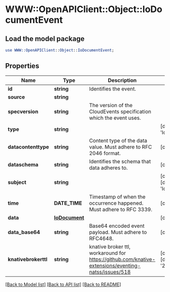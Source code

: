 # WWW::OpenAPIClient::Object::IoDocumentEvent

## Load the model package
```perl
use WWW::OpenAPIClient::Object::IoDocumentEvent;
```

## Properties
Name | Type | Description | Notes
------------ | ------------- | ------------- | -------------
**id** | **string** | Identifies the event. | 
**source** | **string** |  | 
**specversion** | **string** | The version of the CloudEvents specification which the event uses. | 
**type** | **string** |  | [default to &#39;IoDocument&#39;]
**datacontenttype** | **string** | Content type of the data value. Must adhere to RFC 2046 format. | [optional] 
**dataschema** | **string** | Identifies the schema that data adheres to. | [optional] 
**subject** | **string** |  | [optional] [default to &#39;IoDocument&#39;]
**time** | **DATE_TIME** | Timestamp of when the occurrence happened. Must adhere to RFC 3339. | [optional] 
**data** | [**IoDocument**](IoDocument.md) |  | [optional] 
**data_base64** | **string** | Base64 encoded event payload. Must adhere to RFC4648. | [optional] 
**knativebrokerttl** | **string** | knative broker ttl, workaround for https://github.com/knative-extensions/eventing-natss/issues/518 | [optional] [default to &#39;255&#39;]

[[Back to Model list]](../README.md#documentation-for-models) [[Back to API list]](../README.md#documentation-for-api-endpoints) [[Back to README]](../README.md)


